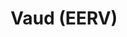 ---
title: Vaud (EERV)
description: Église évangélique réformée du canton de Vaud.
links:
- title: Blonay-St-Légier
  url: https://www.eerv.ch/region/riviera-pays-denhaut/blonay-saint-legier/activites/nos-predications
- title: Jorat
  url: https://www.eerv.ch/region/la-broye/jorat/activites/cultes-et-spiritualite/predications-des-cultes
- title: Église Martin Luther King
  url: https://www.eerv.ch/activites-cantonales/eglise-martin-luther-king-lausanne/activites/predications/
- title: Prilly-Jouxtens
  url: https://www.eerv.ch/region/les-chamberonnes/prilly-jouxtens/pratique/meditations-et-predications
- title: Saint-François
  url: https://www.sainf.ch/predications/
- title: Saint-Jean
  url: https://www.eerv.ch/region/lausanne-epalinges/saint-jean/pratique/predications-de-nos-pasteurs
- title: La Tour-de-Peilz
  url: https://www.eerv.ch/region/riviera-pays-denhaut/la-tour-de-peilz/pratique/predications
- title: La Vallée
  url: https://www.eerv.ch/region/joux-orbe/la-vallee/activites/cultes/predications
---